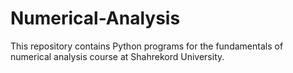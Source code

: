 # Numerical-Analysis
 This repository contains Python programs for the fundamentals of numerical analysis course at Shahrekord University.
